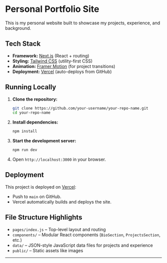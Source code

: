 # Personal Portfolio Site

This is my personal website built to showcase my projects, experience, and background.

## Tech Stack

- **Framework:** [Next.js](https://nextjs.org/) (React + routing)
- **Styling:** [Tailwind CSS](https://tailwindcss.com/) (utility-first CSS)
- **Animation:** [Framer Motion](https://www.framer.com/motion/) (for project transitions)
- **Deployment:** [Vercel](https://vercel.com/) (auto-deploys from GitHub)

## Running Locally

1. **Clone the repository:**

   ```bash
   git clone https://github.com/your-username/your-repo-name.git
   cd your-repo-name
   ```

2. **Install dependencies:**

   ```bash
   npm install
   ```

3. **Start the development server:**

   ```bash
   npm run dev
   ```

4. Open `http://localhost:3000` in your browser.

## Deployment

This project is deployed on [Vercel](https://vercel.com/):

- Push to `main` on GitHub.
- Vercel automatically builds and deploys the site.

## File Structure Highlights

- `pages/index.js` – Top-level layout and routing
- `components/` – Modular React components (`BioSection`, `ProjectsSection`, etc.)
- `data/` – JSON-style JavaScript data files for projects and experience
- `public/` – Static assets like images

---
